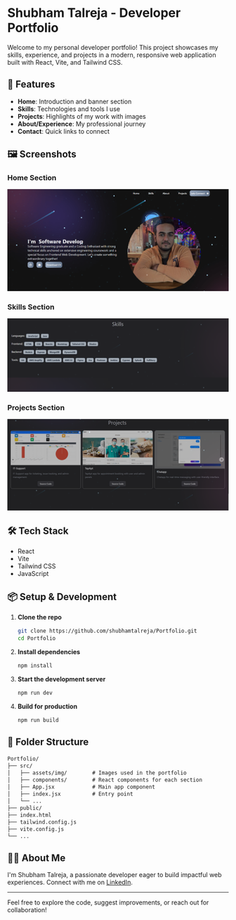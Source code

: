 
# Shubham Talreja - Developer Portfolio

Welcome to my personal developer portfolio! This project showcases my skills, experience, and projects in a modern, responsive web application built with React, Vite, and Tailwind CSS.

## 🚀 Features
- **Home**: Introduction and banner section
- **Skills**: Technologies and tools I use
- **Projects**: Highlights of my work with images
- **About/Experience**: My professional journey
- **Contact**: Quick links to connect

## 🖼️ Screenshots

### Home Section
![Home](src/assets/img/portfolio.PNG)

### Skills Section
![Skills](src/assets/img/skills.png)

### Projects Section
![Project 1](src/assets/img/projects.png)

## 🛠️ Tech Stack
- React
- Vite
- Tailwind CSS
- JavaScript

## 📦 Setup & Development
1. **Clone the repo**
	```sh
	git clone https://github.com/shubhamtalreja/Portfolio.git
	cd Portfolio
	```
2. **Install dependencies**
	```sh
	npm install
	```
3. **Start the development server**
	```sh
	npm run dev
	```
4. **Build for production**
	```sh
	npm run build
	```

## 📁 Folder Structure
```
Portfolio/
├── src/
│   ├── assets/img/        # Images used in the portfolio
│   ├── components/        # React components for each section
│   ├── App.jsx            # Main app component
│   ├── index.jsx          # Entry point
│   └── ...
├── public/
├── index.html
├── tailwind.config.js
├── vite.config.js
└── ...
```

## 🙋‍♂️ About Me
I'm Shubham Talreja, a passionate developer eager to build impactful web experiences. Connect with me on [LinkedIn](https://www.linkedin.com/in/shubham-talreja-b04697205/).

---
Feel free to explore the code, suggest improvements, or reach out for collaboration!
